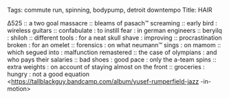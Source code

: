 Tags: commute run, spinning, bodypump, detroit downtempo
Title: HAIR 
  
∆525 :: a two goal massacre :: bleams of pasach™ screaming :: early bird : wireless guitars :: confabulate : to instill fear : in german engineers :: beryilq : shiloh :: different tools : for a neat skull shave : improving :: procrastination broken : for an omelet :: forensics : on what neumann™ sings : on mamom :: which segued into : malfunction remastered :: the case of olympians : and who pays their salaries :: bad shoes : good pace : only the a-team spins :: extra weights : on account of staying almost on the front :: groceries : hungry : not a good equation
<https://tallblackguy.bandcamp.com/album/yusef-rumperfield-jazz -in-motion>
